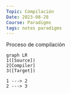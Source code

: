 ```yaml
---
Topic: Compilación
Date: 2023-08-28
Course: Paradigms
tags: notes paradigms
---
```

Proceso de compilación
```mermaid
graph LR
1([Source])
2[Compiler]
3([Target])

1 ---> 2
2 ---> 3
```
